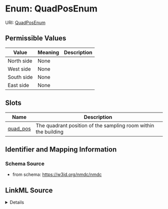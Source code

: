 # Enum: QuadPosEnum



URI: [QuadPosEnum](QuadPosEnum.md)

## Permissible Values

| Value | Meaning | Description |
| --- | --- | --- |
| North side | None |  |
| West side | None |  |
| South side | None |  |
| East side | None |  |




## Slots

| Name | Description |
| ---  | --- |
| [quad_pos](quad_pos.md) | The quadrant position of the sampling room within the building |






## Identifier and Mapping Information







### Schema Source


* from schema: https://w3id.org/nmdc/nmdc




## LinkML Source

<details>
```yaml
name: quad_pos_enum
from_schema: https://w3id.org/nmdc/nmdc
rank: 1000
permissible_values:
  North side:
    text: North side
  West side:
    text: West side
  South side:
    text: South side
  East side:
    text: East side

```
</details>